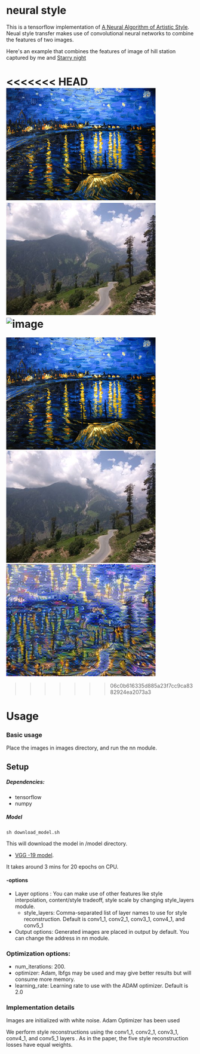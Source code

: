 # neural style
This is a tensorflow implementation of  [A Neural Algorithm of Artistic Style](http://arxiv.org/abs/1508.06576).
Neual style transfer makes use of convolutional neural networks to combine the features of two images.

Here's an example that combines the features of image of hill station captured by me and [Starry night](https://en.wikipedia.org/wiki/The_Starry_Night)

<<<<<<< HEAD
![style](images/scene.jpg) ![hill](images/hill.jpg)    
 ![image](output/1020.jpg)
=======
![style](images/scene.jpg) 
![hill](images/hill.jpg)    
 ![image](output/generated_image.jpg)
>>>>>>> 06c0b616335d885a23f7cc9ca8382924ea2073a3


# Usage
### Basic usage
Place the images in images directory, and run the nn module.


## Setup
##### Dependencies:
- tensorflow
- numpy
##### Model
```
sh download_model.sh
```
This will download the model in /model directory.
- [VGG -19 model](http://www.vlfeat.org/matconvnet/pretrained/).

It takes around 3 mins for 20 epochs on CPU.  
#### -options
- Layer options : You can make use of other features lke style interpolation, content/style tradeoff, style scale by changing style_layers module.
  - style_layers: Comma-separated list of layer names to use for style reconstruction. Default is conv1_1, conv2_1, conv3_1, conv4_1, and conv5_1
- Output options: Generated images are placed in output by default.
You can change the address in nn module.

### Optimization options:

- num_iterations: 200.
- optimizer: Adam, lbfgs may be used and may give better results but will consume more memory.
- learning_rate: Learning rate to use with the ADAM optimizer. Default is 2.0

### Implementation details

Images are initialized with white noise.
Adam Optimizer has been used

We perform style reconstructions using the conv1_1, conv2_1, conv3_1, conv4_1, and conv5_1 layers . As in the paper, the five style reconstruction losses have equal weights.
